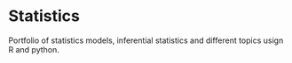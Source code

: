 # Statistics
Portfolio of statistics models, inferential statistics and different topics usign R and python.
